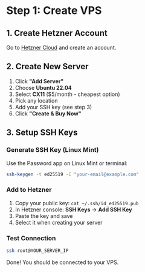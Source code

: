 # Step 1: Create VPS

## 1. Create Hetzner Account

Go to [Hetzner Cloud](https://hetzner.cloud/?ref=OziePwGckx9o) and create an account.

## 2. Create New Server

1. Click **"Add Server"**
2. Choose **Ubuntu 22.04**
3. Select **CX11** ($5/month - cheapest option)
4. Pick any location
5. Add your SSH key (see step 3)
6. Click **"Create & Buy Now"**

## 3. Setup SSH Keys

### Generate SSH Key (Linux Mint)

Use the Password app on Linux Mint or terminal:

```bash
ssh-keygen -t ed25519 -C "your-email@example.com"
```

### Add to Hetzner

1. Copy your public key: `cat ~/.ssh/id_ed25519.pub`
2. In Hetzner console: **SSH Keys** → **Add SSH Key**
3. Paste the key and save
4. Select it when creating your server

### Test Connection

```bash
ssh root@YOUR_SERVER_IP
```

Done! You should be connected to your VPS.
